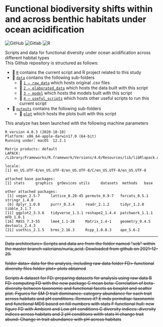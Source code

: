 # Functional biodiversity shifts within and across benthic habitats under ocean acidification

![GitHub](https://img.shields.io/badge/github-%23181717.svg?&style=for-the-badge&logo=github&logoColor=white")
![Gitlab](https://img.shields.io/badge/gitlab-%23FCA121.svg?&style=for-the-badge&logo=gitlab&logoColor=black")
![R](https://img.shields.io/badge/R-v4.0.3-276DC3?style=for-the-badge&logo=r&logoColor=white")

Scripts and data for functional diversity under ocean acidification across different habitat types    
This Github repository is structured as follows:

- :file_folder: [``R``](https://github.com/9nuria/ischia_vents_habitats/tree/main/R) contains the current script and R project related to this study
- :file_folder: [``data``](https://github.com/9nuria/ischia_vents_habitats/tree/main/data) contains the following sub-folders
  - :file_folder: [``1 – raw_data``](https://github.com/9nuria/ischia_vents_habitats/tree/main/data/1%20–%20raw_data) which hosts original .csv files
  - :file_folder: [``2 – elaborated_data``](https://github.com/9nuria/ischia_vents_habitats/tree/main/data/2%20–%20data_generated) which hosts the data built with this script
  - :file_folder: [``3 – model``](https://github.com/9nuria/ischia_vents_habitats/tree/main/data/3%20–%20model) which hosts the models built with this script
  - :file_folder: [``4 – useful_scripts``](https://github.com/9nuria/ischia_vents_habitats/tree/main/data/4%20–%20useful_scripts) which hosts other useful scripts to run this current script
- :file_folder: [``outputs``](https://github.com/9nuria/ischia_vents_habitats/tree/main/outputs) contains the following sub-folders
  - :file_folder: [``plot``](https://github.com/9nuria/ischia_vents_habitats/tree/main/outputs/plot) which hosts the plots built with this script

This analyze has been launched with the following machine parameters

```{Session Info, echo = T}
R version 4.0.3 (2020-10-10)
Platform: x86_64-apple-darwin17.0 (64-bit)
Running under: macOS  12.2.1

Matrix products: default
LAPACK: /Library/Frameworks/R.framework/Versions/4.0/Resources/lib/libRlapack.dylib

locale:
[1] en_US.UTF-8/en_US.UTF-8/en_US.UTF-8/C/en_US.UTF-8/en_US.UTF-8

attached base packages:
[1] stats     graphics  grDevices utils     datasets  methods   base     

other attached packages:
 [1] vegan_2.5-7     lattice_0.20-45 permute_0.9-7   forcats_0.5.1   stringr_1.4.0  
 [6] dplyr_1.0.8     purrr_0.3.4     readr_2.1.2     tidyr_1.2.0     tibble_3.1.7   
[11] ggplot2_3.3.6   tidyverse_1.3.1 reshape2_1.4.4  patchwork_1.1.1 mFD_1.0.1      
[16] MASS_7.3-55     lme4_1.1-28     Matrix_1.4-1    geometry_0.4.5  devtools_2.4.3 
[21] usethis_2.1.5   brms_2.16.3     Rcpp_1.0.8.3    ape_5.6-2  
```
-------------------

<del>
Data architecture> Scripts and data are from the folder named "seb" within the master branch valeriano/nuria_acid. Dowloaded from github on 2021-12-29. 

folder data> data for the analysis, including raw data 
folder FD> functional diversity files
folder plot> plots obtained

Scripts
A dataset for FD: preparing datasets for analysis using raw data
B FD: computing FD with the new package
C mean beta: Correlation of beta-diversity between taxonomic and functional facets as boxplot and scatter plot. Figures for SM 
D trait dominance: category abundance for each trait across habitats and pH conditions. Remove it? 
E mds permdisp: taxonomic and functional MDS based on hill numbers with stats
F functional hull: new figure FD with Ambient and Low pH conditions
G diversity indices: diversity indices across habitats and 2 pH conditions witth stats
H change trait abund: Change in trait abundance with pH across habitats 
</del>
